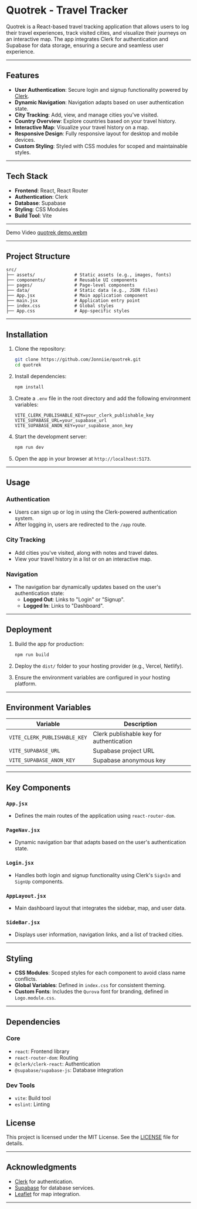 # Quotrek - Travel Tracker

Quotrek is a React-based travel tracking application that allows users to log their travel experiences, track visited cities, and visualize their journeys on an interactive map. The app integrates Clerk for authentication and Supabase for data storage, ensuring a secure and seamless user experience.

---

## Features

- **User Authentication**: Secure login and signup functionality powered by [Clerk](https://clerk.dev).
- **Dynamic Navigation**: Navigation adapts based on user authentication state.
- **City Tracking**: Add, view, and manage cities you've visited.
- **Country Overview**: Explore countries based on your travel history.
- **Interactive Map**: Visualize your travel history on a map.
- **Responsive Design**: Fully responsive layout for desktop and mobile devices.
- **Custom Styling**: Styled with CSS modules for scoped and maintainable styles.

---

## Tech Stack

- **Frontend**: React, React Router
- **Authentication**: Clerk
- **Database**: Supabase
- **Styling**: CSS Modules
- **Build Tool**: Vite

---
Demo Video
[quotrek demo.webm](https://github.com/user-attachments/assets/ef11b0f4-551d-49ae-8139-7335dbc93d5a)

---

## Project Structure

```
src/
├── assets/               # Static assets (e.g., images, fonts)
├── components/           # Reusable UI components
├── pages/                # Page-level components
├── data/                 # Static data (e.g., JSON files)
├── App.jsx               # Main application component
├── main.jsx              # Application entry point
├── index.css             # Global styles
├── App.css               # App-specific styles
```

---

## Installation

1. Clone the repository:

   ```bash
   git clone https://github.com/Jonniie/quotrek.git
   cd quotrek
   ```

2. Install dependencies:

   ```bash
   npm install
   ```

3. Create a `.env` file in the root directory and add the following environment variables:

   ```env
   VITE_CLERK_PUBLISHABLE_KEY=your_clerk_publishable_key
   VITE_SUPABASE_URL=your_supabase_url
   VITE_SUPABASE_ANON_KEY=your_supabase_anon_key
   ```

4. Start the development server:

   ```bash
   npm run dev
   ```

5. Open the app in your browser at `http://localhost:5173`.

---

## Usage

### Authentication

- Users can sign up or log in using the Clerk-powered authentication system.
- After logging in, users are redirected to the `/app` route.

### City Tracking

- Add cities you've visited, along with notes and travel dates.
- View your travel history in a list or on an interactive map.

### Navigation

- The navigation bar dynamically updates based on the user's authentication state:
  - **Logged Out**: Links to "Login" or "Signup".
  - **Logged In**: Links to "Dashboard".

---

## Deployment

1. Build the app for production:

   ```bash
   npm run build
   ```

2. Deploy the `dist/` folder to your hosting provider (e.g., Vercel, Netlify).

3. Ensure the environment variables are configured in your hosting platform.

---

## Environment Variables

| Variable                     | Description                              |
| ---------------------------- | ---------------------------------------- |
| `VITE_CLERK_PUBLISHABLE_KEY` | Clerk publishable key for authentication |
| `VITE_SUPABASE_URL`          | Supabase project URL                     |
| `VITE_SUPABASE_ANON_KEY`     | Supabase anonymous key                   |

---

## Key Components

### `App.jsx`

- Defines the main routes of the application using `react-router-dom`.

### `PageNav.jsx`

- Dynamic navigation bar that adapts based on the user's authentication state.

### `Login.jsx`

- Handles both login and signup functionality using Clerk's `SignIn` and `SignUp` components.

### `AppLayout.jsx`

- Main dashboard layout that integrates the sidebar, map, and user data.

### `SideBar.jsx`

- Displays user information, navigation links, and a list of tracked cities.

---

## Styling

- **CSS Modules**: Scoped styles for each component to avoid class name conflicts.
- **Global Variables**: Defined in `index.css` for consistent theming.
- **Custom Fonts**: Includes the `Qurova` font for branding, defined in `Logo.module.css`.

---

## Dependencies

### Core

- `react`: Frontend library
- `react-router-dom`: Routing
- `@clerk/clerk-react`: Authentication
- `@supabase/supabase-js`: Database integration

### Dev Tools

- `vite`: Build tool
- `eslint`: Linting

## License

This project is licensed under the MIT License. See the [LICENSE](./LICENSE) file for details.

---

## Acknowledgments

- [Clerk](https://clerk.dev) for authentication.
- [Supabase](https://supabase.com) for database services.
- [Leaflet](https://leafletjs.com) for map integration.

---
